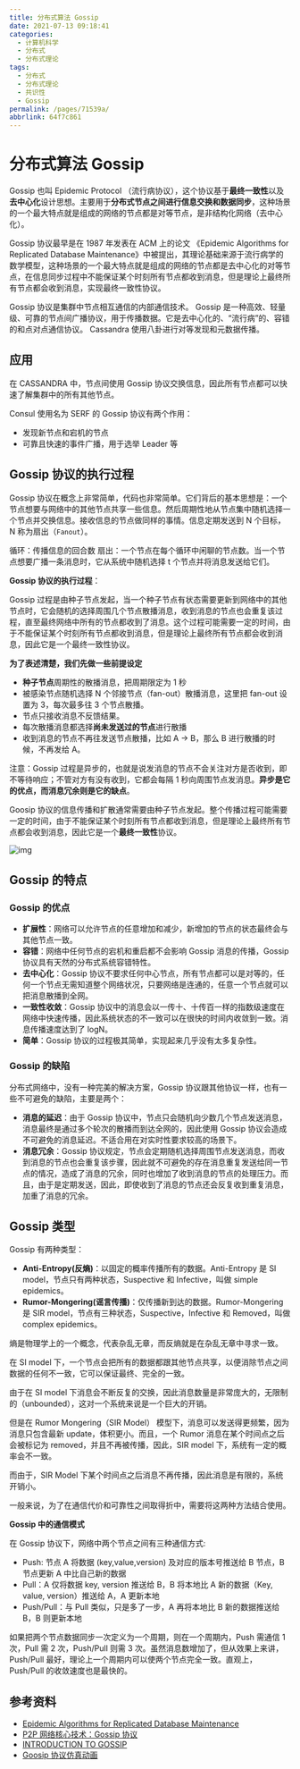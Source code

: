 ```yaml
---
title: 分布式算法 Gossip
date: 2021-07-13 09:18:41
categories: 
  - 计算机科学
  - 分布式
  - 分布式理论
tags: 
  - 分布式
  - 分布式理论
  - 共识性
  - Gossip
permalink: /pages/71539a/
abbrlink: 64f7c861
---
```


# 分布式算法 Gossip

Gossip 也叫 Epidemic Protocol （流行病协议），这个协议基于**最终一致性**以及**去中心化**设计思想。主要用于**分布式节点之间进行信息交换和数据同步**，这种场景的一个最大特点就是组成的网络的节点都是对等节点，是非结构化网络（去中心化）。

Gossip 协议最早是在 1987 年发表在 ACM 上的论文 《Epidemic Algorithms for Replicated Database Maintenance》中被提出，其理论基础来源于流行病学的数学模型，这种场景的一个最大特点就是组成的网络的节点都是去中心化的对等节点，在信息同步过程中不能保证某个时刻所有节点都收到消息，但是理论上最终所有节点都会收到消息，实现最终一致性协议。

Gossip 协议是集群中节点相互通信的内部通信技术。 Gossip 是一种高效、轻量级、可靠的节点间广播协议，用于传播数据。它是去中心化的、“流行病”的、容错的和点对点通信协议。 Cassandra 使用八卦进行对等发现和元数据传播。

## 应用

在 CASSANDRA 中，节点间使用 Gossip 协议交换信息，因此所有节点都可以快速了解集群中的所有其他节点。

Consul 使用名为 SERF 的 Gossip 协议有两个作用：

- 发现新节点和宕机的节点
- 可靠且快速的事件广播，用于选举 Leader 等

## Gossip 协议的执行过程

Gossip 协议在概念上非常简单，代码也非常简单。它们背后的基本思想是：一个节点想要与网络中的其他节点共享一些信息。然后周期性地从节点集中随机选择一个节点并交换信息。接收信息的节点做同样的事情。信息定期发送到 N 个目标，N 称为扇出（`Fanout`）。

循环：传播信息的回合数
扇出：一个节点在每个循环中闲聊的节点数。当一个节点想要广播一条消息时，它从系统中随机选择 t 个节点并将消息发送给它们。

**Gossip 协议的执行过程**：

Gossip 过程是由种子节点发起，当一个种子节点有状态需要更新到网络中的其他节点时，它会随机的选择周围几个节点散播消息，收到消息的节点也会重复该过程，直至最终网络中所有的节点都收到了消息。这个过程可能需要一定的时间，由于不能保证某个时刻所有节点都收到消息，但是理论上最终所有节点都会收到消息，因此它是一个最终一致性协议。

**为了表述清楚，我们先做一些前提设定**

- **种子节点**周期性的散播消息，把周期限定为 1 秒
- 被感染节点随机选择 N 个邻接节点（fan-out）散播消息，这里把 fan-out 设置为 3，每次最多往 3 个节点散播。
- 节点只接收消息不反馈结果。
- 每次散播消息都选择**尚未发送过的节点**进行散播
- 收到消息的节点不再往发送节点散播，比如 A -> B，那么 B 进行散播的时候，不再发给 A。

注意：Gossip 过程是异步的，也就是说发消息的节点不会关注对方是否收到，即不等待响应；不管对方有没有收到，它都会每隔 1 秒向周围节点发消息。**异步是它的优点，而消息冗余则是它的缺点**。

Goosip 协议的信息传播和扩散通常需要由种子节点发起。整个传播过程可能需要一定的时间，由于不能保证某个时刻所有节点都收到消息，但是理论上最终所有节点都会收到消息，因此它是一个**最终一致性**协议。

![img](https://raw.githubusercontent.com/dunwu/images/dev/snap/20210708234308.gif)

## Gossip 的特点

### Gossip 的优点

- **扩展性**：网络可以允许节点的任意增加和减少，新增加的节点的状态最终会与其他节点一致。
- **容错**：网络中任何节点的宕机和重启都不会影响 Gossip 消息的传播，Gossip 协议具有天然的分布式系统容错特性。
- **去中心化**：Gossip 协议不要求任何中心节点，所有节点都可以是对等的，任何一个节点无需知道整个网络状况，只要网络是连通的，任意一个节点就可以把消息散播到全网。
- **一致性收敛**：Gossip 协议中的消息会以一传十、十传百一样的指数级速度在网络中快速传播，因此系统状态的不一致可以在很快的时间内收敛到一致。消息传播速度达到了 logN。
- **简单**：Gossip 协议的过程极其简单，实现起来几乎没有太多复杂性。

### Gossip 的缺陷

分布式网络中，没有一种完美的解决方案，Gossip 协议跟其他协议一样，也有一些不可避免的缺陷，主要是两个：

- **消息的延迟**：由于 Gossip 协议中，节点只会随机向少数几个节点发送消息，消息最终是通过多个轮次的散播而到达全网的，因此使用 Gossip 协议会造成不可避免的消息延迟。不适合用在对实时性要求较高的场景下。
- **消息冗余**：Gossip 协议规定，节点会定期随机选择周围节点发送消息，而收到消息的节点也会重复该步骤，因此就不可避免的存在消息重复发送给同一节点的情况，造成了消息的冗余，同时也增加了收到消息的节点的处理压力。而且，由于是定期发送，因此，即使收到了消息的节点还会反复收到重复消息，加重了消息的冗余。

## Gossip 类型

Gossip 有两种类型：

- **Anti-Entropy(反熵)**：以固定的概率传播所有的数据。Anti-Entropy 是 SI model，节点只有两种状态，Suspective 和 Infective，叫做 simple epidemics。
- **Rumor-Mongering(谣言传播)**：仅传播新到达的数据。Rumor-Mongering 是 SIR model，节点有三种状态，Suspective，Infective 和 Removed，叫做 complex epidemics。

熵是物理学上的一个概念，代表杂乱无章，而反熵就是在杂乱无章中寻求一致。

在 SI model 下，一个节点会把所有的数据都跟其他节点共享，以便消除节点之间数据的任何不一致，它可以保证最终、完全的一致。

由于在 SI model 下消息会不断反复的交换，因此消息数量是非常庞大的，无限制的（unbounded），这对一个系统来说是一个巨大的开销。

但是在 Rumor Mongering（SIR Model） 模型下，消息可以发送得更频繁，因为消息只包含最新 update，体积更小。而且，一个 Rumor 消息在某个时间点之后会被标记为 removed，并且不再被传播，因此，SIR model 下，系统有一定的概率会不一致。

而由于，SIR Model 下某个时间点之后消息不再传播，因此消息是有限的，系统开销小。

一般来说，为了在通信代价和可靠性之间取得折中，需要将这两种方法结合使用。

**Gossip 中的通信模式**

在 Gossip 协议下，网络中两个节点之间有三种通信方式:

- Push: 节点 A 将数据 (key,value,version) 及对应的版本号推送给 B 节点，B 节点更新 A 中比自己新的数据
- Pull：A 仅将数据 key, version 推送给 B，B 将本地比 A 新的数据（Key, value, version）推送给 A，A 更新本地
- Push/Pull：与 Pull 类似，只是多了一步，A 再将本地比 B 新的数据推送给 B，B 则更新本地

如果把两个节点数据同步一次定义为一个周期，则在一个周期内，Push 需通信 1 次，Pull 需 2 次，Push/Pull 则需 3 次。虽然消息数增加了，但从效果上来讲，Push/Pull 最好，理论上一个周期内可以使两个节点完全一致。直观上，Push/Pull 的收敛速度也是最快的。

## 参考资料

- [Epidemic Algorithms for Replicated Database Maintenance](http://bitsavers.trailing-edge.com/pdf/xerox/parc/techReports/CSL-89-1_Epidemic_Algorithms_for_Replicated_Database_Maintenance.pdf)
- [P2P 网络核心技术：Gossip 协议](https://zhuanlan.zhihu.com/p/41228196)
- [INTRODUCTION TO GOSSIP](https://managementfromscratch.wordpress.com/2016/04/01/introduction-to-gossip/)
- [Goosip 协议仿真动画](https://flopezluis.github.io/gossip-simulator/)
